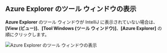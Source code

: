 ## <a name="displaying-the-azure-explorer-tool-window"></a>Azure Explorer のツール ウィンドウの表示

**Azure Explorer** のツール ウィンドウが IntelliJ に表示されていない場合は、**[View (ビュー)]**、**[Tool Windows (ツール ウィンドウ)]**、**[Azure Explorer]** の順にクリックします。

![Azure Explorer のツール ウィンドウの表示](./media/azure-toolkit-for-intellij-show-azure-explorer/show-az-exp-01.png)


